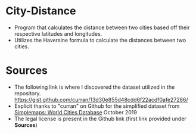 # City-Distance
- Program that calculates the distance between two cities based off their respective latitudes and longitudes. 
- Utilizes the Haversine formula to calculate the distances between two cities.

# Sources
- The following link is where I discovered the dataset utilized in the repository. 
https://gist.github.com/curran/13d30e855d48cdd6f22acdf0afe27286/
- Explicit thanks to "curran" on Github for the simplified dataset from [Simplemaps: World Cities Database](https://simplemaps.com/data/world-cities) October 2019
- The legal license is present in the Github link (first link provided under **Sources**)
